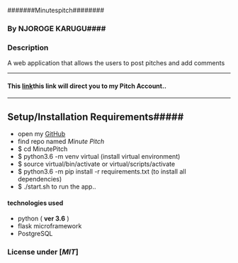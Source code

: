 #######Minutespitch########

### By **NJOROGE KARUGU**####

### Description ####
A web application that allows the users to post pitches and add comments 

---

#### This [link](https://github.com/6UK/Pitch)this link will direct you to my Pitch Account..

---

## Setup/Installation Requirements#####

* open my [GitHub](https://github.com/6UK/Pitch)
* find repo named *Minute Pitch*
* $ cd MinutePitch
* $ python3.6 -m venv virtual (install virtual environment)
* $ source virtual/bin/activate or virtual/scripts/activate
* $ python3.6 -m pip install -r requirements.txt (to install all dependencies)
* $ ./start.sh to run the app..

#### technologies used 
* python ( **ver 3.6** )
* flask microframework
* PostgreSQL


### License under [***MIT***]

